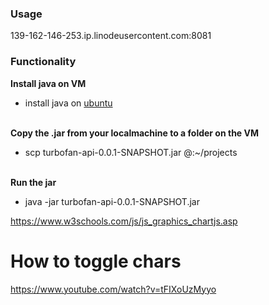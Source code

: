 ### Usage
139-162-146-253.ip.linodeusercontent.com:8081

### Functionality
**Install java on VM**
* install java on [ubuntu](https://www.rosehosting.com/blog/how-to-install-java-17-lts-on-ubuntu-20-04/) <br><br>

**Copy the .jar from your localmachine to a folder on the VM**
* scp turbofan-api-0.0.1-SNAPSHOT.jar <username>@<Private IP>:~/projects <br><br>

**Run the jar**
* java -jar turbofan-api-0.0.1-SNAPSHOT.jar



https://www.w3schools.com/js/js_graphics_chartjs.asp

# How to toggle chars
https://www.youtube.com/watch?v=tFIXoUzMyyo